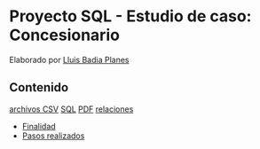 # Proyecto SQL - Estudio de caso: Concesionario

Elaborado por [Lluis Badia Planes](https://github.com/lluis90badia/lbadialabwork)

## Contenido

[archivos CSV](https://github.com/lluis90badia/projects/tree/main/proyecto_SQL_concesionario/archivos_csv)
[SQL](https://github.com/lluis90badia/projects/blob/main/proyecto_SQL_concesionario/concesionario.sql)
[PDF](https://github.com/lluis90badia/projects/blob/main/proyecto_SQL_concesionario/Proyecto_SQL_concesionario.pdf)
[relaciones](https://github.com/lluis90badia/projects/blob/main/proyecto_SQL_concesionario/comprov_relaciones_tablas.txt)

- [Finalidad](https://github.com/lluis90badia/lbadialabwork/blob/main/proyecto_SQL_concesionario/README.md#finalidad)
- [Pasos realizados]()
